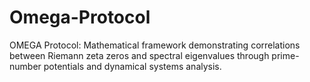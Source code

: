 # Omega-Protocol
OMEGA Protocol: Mathematical framework demonstrating correlations between Riemann zeta zeros and spectral eigenvalues through prime-number potentials and dynamical systems analysis.
